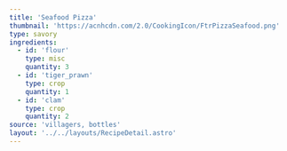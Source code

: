 ```yaml
---
title: 'Seafood Pizza'
thumbnail: 'https://acnhcdn.com/2.0/CookingIcon/FtrPizzaSeafood.png'
type: savory
ingredients:
  - id: 'flour'
    type: misc
    quantity: 3
  - id: 'tiger_prawn'
    type: crop
    quantity: 1
  - id: 'clam'
    type: crop
    quantity: 2
source: 'villagers, bottles'
layout: '../../layouts/RecipeDetail.astro'
---
```


